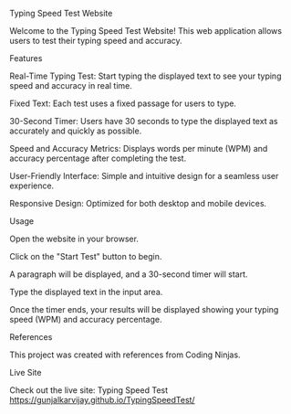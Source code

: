 Typing Speed Test Website

Welcome to the Typing Speed Test Website! This web application allows users to test their typing speed and accuracy.


Features

Real-Time Typing Test: Start typing the displayed text to see your typing speed and accuracy in real time.

Fixed Text: Each test uses a fixed passage for users to type.

30-Second Timer: Users have 30 seconds to type the displayed text as accurately and quickly as possible.

Speed and Accuracy Metrics: Displays words per minute (WPM) and accuracy percentage after completing the test.

User-Friendly Interface: Simple and intuitive design for a seamless user experience.

Responsive Design: Optimized for both desktop and mobile devices.


Usage

Open the website in your browser.

Click on the "Start Test" button to begin.

A paragraph will be displayed, and a 30-second timer will start.

Type the displayed text in the input area.

Once the timer ends, your results will be displayed showing your typing speed (WPM) and accuracy percentage.


References

This project was created with references from Coding Ninjas.


Live Site

Check out the live site: Typing Speed Test https://gunjalkarvijay.github.io/TypingSpeedTest/
